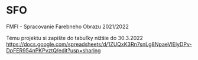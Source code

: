 # SFO
FMFI - Spracovanie Farebneho Obrazu 2021/2022


Tému projektu si zapíšte do tabuľky nižšie do 30.3.2022 <br>
https://docs.google.com/spreadsheets/d/1ZUQxK3Rn7snLg8NpaeVlElyDPv-DpFER954nPKPvztQ/edit?usp=sharing 
